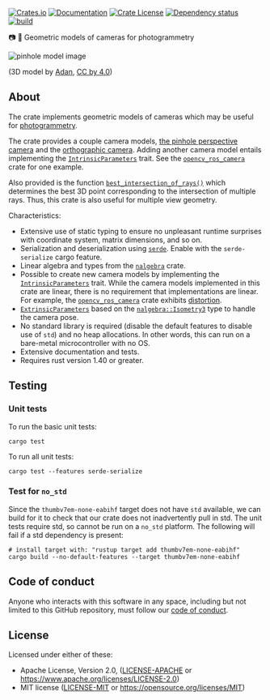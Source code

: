 [![Crates.io](https://img.shields.io/crates/v/cam-geom.svg)](https://crates.io/crates/cam-geom)
[![Documentation](https://docs.rs/cam-geom/badge.svg)](https://docs.rs/cam-geom/)
[![Crate License](https://img.shields.io/crates/l/cam-geom.svg)](https://crates.io/crates/cam-geom)
[![Dependency status](https://deps.rs/repo/github/strawlab/cam-geom/status.svg)](https://deps.rs/repo/github/strawlab/cam-geom)
[![build](https://github.com/strawlab/cam-geom/workflows/build/badge.svg?branch=master)](https://github.com/strawlab/cam-geom/actions?query=branch%3Amaster)

📷 📐 Geometric models of cameras for photogrammetry

![pinhole model
image](https://strawlab.org/assets/images/pinhole-model-ladybug.png)

(3D model by
[Adan](https://sketchfab.com/3d-models/lowpoly-lady-bug-90b59b5185b14c52944573f236eb7175),
[CC by 4.0](https://creativecommons.org/licenses/by/4.0/))

## About

The crate implements geometric models of cameras which may be useful for
[photogrammetry](https://en.wikipedia.org/wiki/Photogrammetry).

The crate provides a couple camera models, [the pinhole perspective
camera](https://en.wikipedia.org/wiki/Pinhole_camera_model) and the
[orthographic
camera](https://en.wikipedia.org/wiki/Orthographic_projection). Adding
another camera model entails implementing the
[`IntrinsicParameters`](trait.IntrinsicParameters.html) trait. See the
[`opencv_ros_camera`](https://crates.io/crates/opencv-ros-camera) crate
for one example.

Also provided is the function
[`best_intersection_of_rays()`](fn.best_intersection_of_rays.html) which
determines the best 3D point corresponding to the intersection of multiple
rays. Thus, this crate is also useful for multiple view geometry.

Characteristics:

* Extensive use of static typing to ensure no unpleasant runtime surprises
  with coordinate system, matrix dimensions, and so on.
* Serialization and deserialization using [`serde`](https://docs.rs/serde).
  Enable with the `serde-serialize` cargo feature.
* Linear algebra and types from the [`nalgebra`](https://docs.rs/nalgebra)
  crate.
* Possible to create new camera models by implementing the
  [`IntrinsicParameters`](trait.IntrinsicParameters.html) trait. While the
  camera models implemented in this crate are linear, there is no
  requirement that implementations are linear. For example, the
  [`opencv_ros_camera`](https://crates.io/crates/opencv-ros-camera) crate
  exhibits [distortion](https://en.wikipedia.org/wiki/Distortion_(optics)).
* [`ExtrinsicParameters`](struct.ExtrinsicParameters.html) based on the
  [`nalgebra::Isometry3`](https://docs.rs/nalgebra/latest/nalgebra/geometry/type.Isometry3.html)
  type to handle the camera pose.
* No standard library is required (disable the default features to disable
  use of `std`) and no heap allocations. In other words, this can run on a
  bare-metal microcontroller with no OS.
* Extensive documentation and tests.
* Requires rust version 1.40 or greater.

## Testing

### Unit tests

To run the basic unit tests:

```text
cargo test
```

To run all unit tests:

```text
cargo test --features serde-serialize
```

### Test for `no_std`

Since the `thumbv7em-none-eabihf` target does not have `std` available, we
can build for it to check that our crate does not inadvertently pull in
std. The unit tests require std, so cannot be run on a `no_std` platform.
The following will fail if a std dependency is present:

```text
# install target with: "rustup target add thumbv7em-none-eabihf"
cargo build --no-default-features --target thumbv7em-none-eabihf
```

## Code of conduct

Anyone who interacts with this software in any space, including but not limited
to this GitHub repository, must follow our [code of
conduct](code_of_conduct.md).

## License

Licensed under either of these:

 * Apache License, Version 2.0, ([LICENSE-APACHE](LICENSE-APACHE) or
   https://www.apache.org/licenses/LICENSE-2.0)
 * MIT license ([LICENSE-MIT](LICENSE-MIT) or
   https://opensource.org/licenses/MIT)
